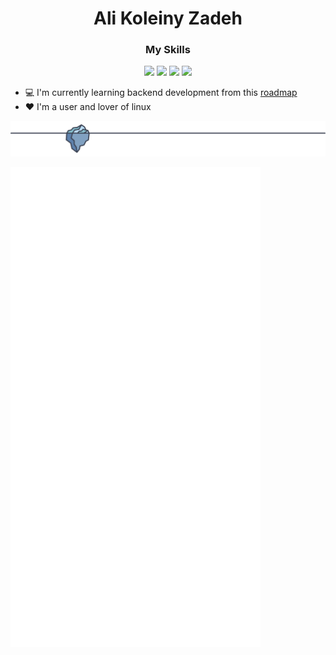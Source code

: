 <h1 align="center">Ali Koleiny Zadeh</h1>
<h3 align="center">My Skills</h3>
<p align="center">
  <a href="https://www.java.com"><img src="https://cdn.jsdelivr.net/gh/devicons/devicon/icons/java/java-original-wordmark.svg" width="70"/></a>
  <a href="https://learn.microsoft.com/en-us/dotnet/csharp/"><img src="https://cdn.jsdelivr.net/gh/devicons/devicon/icons/csharp/csharp-line.svg" width="70"/></a>
  <a href="https://www.linux.org"><img src="https://cdn.jsdelivr.net/gh/devicons/devicon/icons/linux/linux-original.svg" width="70"/></a>
  <a href="https://www.vim.org/"><img src="https://cdn.jsdelivr.net/gh/devicons/devicon/icons/vim/vim-original.svg" width="70"></a>
</p>

- 💻 I'm currently learning backend development from this [roadmap](https://roadmap.sh/backend)
- ❤️ I'm a user and lover of linux

![footer-separator](https://raw.githubusercontent.com/alikzalikz/alikzalikz/2ed2f7fb87fc0179c9f811b1e1151e0f15a217d4/repository-footer-separator.svg?sanitize=true)

<img align="left" src="https://github.com/alikzalikz/alikzalikz/blob/main/github-metrics-01.svg" alt="GitHub Metrics 01" width="400px" />
<img align="left" src="https://github.com/alikzalikz/alikzalikz/blob/main/github-metrics-02.svg" alt="GitHub Metrics 02" width="400px" />
